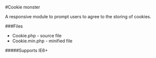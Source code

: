 #Cookie monster

A responsive module to prompt users to agree to the storing of cookies.

###Files
- Cookie.php - source file
- Cookie.min.php - minified file

#####Supports IE6+